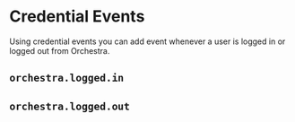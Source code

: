 # Credential Events

Using credential events you can add event whenever a user is logged in or logged out from Orchestra.

## `orchestra.logged.in`

## `orchestra.logged.out`
